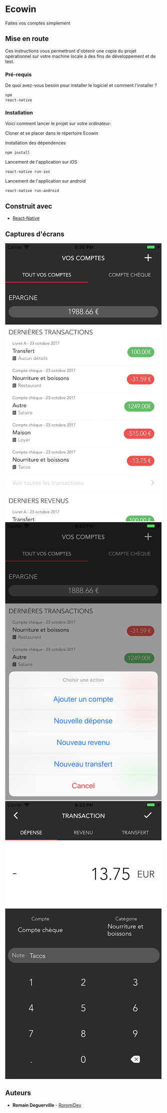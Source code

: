 # Ecowin

Faites vos comptes simplement

## Mise en route

Ces instructions vous permettront d'obtenir une copie du projet opérationnel sur votre machine locale à des fins de développement et de test.

### Pré-requis

De quoi avez-vous besoin pour installer le logiciel et comment l'installer ?

```
npm
react-native
```

### Installation

Voici comment lancer le projet sur votre ordinateur:

Cloner et se placer dans le répertoire Ecowin

Installation des dépendences
```
npm install
```

Lancement de l'application sur iOS

```
react-native run-ios
```

Lancement de l'application sur android

```
react-native run-android
```

## Construit avec

* [React-Native](https://facebook.github.io/react-native/)

## Captures d'écrans

![Screenshot](screenshots/screen1.png)
![Screenshot](screenshots/screen2.png)
![Screenshot](screenshots/screen3.png)

## Auteurs

* **Romain Deguerville** - [RoromiDev](https://github.com/RoromiDev)

